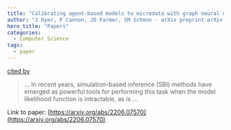 ```yaml
---
title: "Calibrating agent-based models to microdata with graph neural networks"
author: "J Dyer, P Cannon, JD Farmer, SM Schmon - arXiv preprint arXiv …, 2022 - arxiv.org"
hero_title: "Papers"
categories:
  - Computer Science
tags:
  - paper
---
```

[cited by](https://scholar.google.com/scholar?cites=789365223049490404&as_sdt=5,36&sciodt=0,36&hl=en&num=20)

>… In recent years, simulation-based inference (SBI) methods have emerged as powerful tools for performing this task when the model likelihood function is intractable, as is …

Link to paper: [https://arxiv.org/abs/2206.07570](https://arxiv.org/abs/2206.07570)
